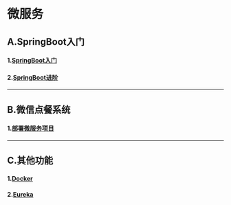 # 微服务
## A.SpringBoot入门    

#### 1.[SpringBoot入门](doc/springbootABC.md)   

#### 2.[SpringBoot进阶](doc/springBootProgress.md)  

---

## B.微信点餐系统   

#### 1.[部署微服务项目](doc/deploy.md)



---

## C.其他功能

#### 1.[Docker](doc/Docker.md)   

#### 2.[Eureka](doc/Eureka.md)  